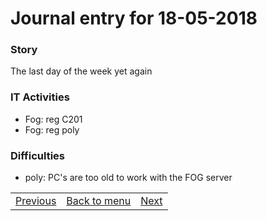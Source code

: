 # Journal entry for 18-05-2018

### Story

The last day of the week yet again

### IT Activities

- Fog: reg C201
- Fog: reg poly

### Difficulties

- poly: PC's are too old to work with the FOG server

<table><tr><td><a href="17-05.html">Previous</a></td><td><a href="../">Back to menu</a></td><td><a href="22-05.html">Next</a></td></tr></table>
